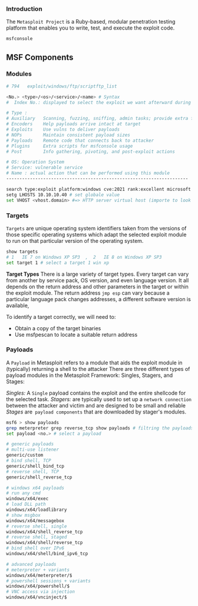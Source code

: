 ### Introduction
The `Metasploit Project` is a Ruby-based, modular penetration testing platform that enables you to write, test, and execute the exploit code.
```bash
msfconsole
```
## MSF Components
### Modules
```bash
# 794   exploit/windows/ftp/scriptftp_list

<No.> <type>/<os>/<service>/<name> # Syntax
#  Index No.: displayed to select the exploit we want afterward during our searches

# Type : 
# Auxiliary   Scanning, fuzzing, sniffing, admin tasks; provide extra functions
# Encoders    Help payloads arrive intact at target
# Exploits    Use vulns to deliver payloads
# NOPs        Maintain consistent payload sizes
# Payloads    Remote code that connects back to attacker
# Plugins     Extra scripts for msfconsole usage
# Post        Info gathering, pivoting, and post-exploit actions

# OS: Operation System
# Service: vulnerable service
# Name : actual action that can be performed using this module
---------------------------------------------------------------------

search type:exploit platform:windows cve:2021 rank:excellent microsoft # Specific Search
setg LHOSTS 10.10.10.40 # set globale value 
set VHOST <vhost.domain> #=> HTTP server virtual host (importe to look on it)
```

### Targets
`Targets` are unique operating system identifiers taken from the versions of those specific operating systems which adapt the selected exploit module to run on that particular version of the operating system.
```bash
show targets
# 1   IE 7 on Windows XP SP3  ,  2   IE 8 on Windows XP SP3
set target 1 # select a target 1 win xp
```
**Target Types**
There is a large variety of target types. Every target can vary from another by service pack, OS version, and even language version. It all depends on the return address and other parameters in the target or within the exploit module.
The return address `jmp esp` can vary because a particular language pack changes addresses, a different software version is available,

To identify a target correctly, we will need to:

- Obtain a copy of the target binaries
- Use msfpescan to locate a suitable return address

###  Payloads
A `Payload` in Metasploit refers to a module that aids the exploit module in (typically) returning a shell to the attacker
There are three different types of payload modules in the Metasploit Framework: Singles, Stagers, and Stages:

 *Singles:* A `Single` payload contains the exploit and the entire shellcode for the selected task.
*Stagers:* are typically used to set up a `network connection` between the attacker and victim and are designed to be small and reliable
*Stages* are` payload components` that are downloaded by stager's modules.

```bash
msf6 > show payloads
grep meterpreter grep reverse_tcp show payloads # filtring the payloads
set payload <no.> # select a payload

# generic payloads
# multi-use listener
generic/custom
# bind shell, TCP
generic/shell_bind_tcp
# reverse shell, TCP
generic/shell_reverse_tcp

# windows x64 payloads
# run any cmd
windows/x64/exec
# load DLL path
windows/x64/loadlibrary
# show msgbox
windows/x64/messagebox
# reverse shell, single
windows/x64/shell_reverse_tcp
# reverse shell, staged
windows/x64/shell/reverse_tcp
# bind shell over IPv6
windows/x64/shell/bind_ipv6_tcp

# advanced payloads
# meterpreter + variants
windows/x64/meterpreter/$
# powershell sessions + variants
windows/x64/powershell/$
# VNC access via injection
windows/x64/vncinject/$
```
